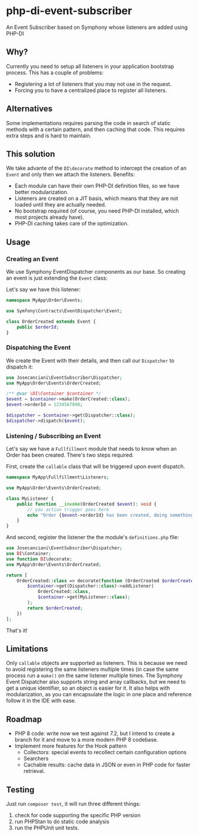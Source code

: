 # php-di-event-subscriber

An Event Subscriber based on Symphony whose listeners are added using PHP-DI

## Why?

Currently you need to setup all listeners in your application bootstrap process. This has a couple of problems:
* Registering a lot of listeners that you may not use in the request.
* Forcing you to have a centralized place to register all listeners.

## Alternatives

Some implementations requires parsing the code in search of static methods with a certain pattern, and then caching that code.
This requires extra steps and is hard to maintain.

## This solution

We take advante of the `DI\decorate` method to intercept the creation of an `Event` and only then we attach the listeners. Benefits:
* Each module can have their own PHP-DI definition files, so we have better modularization.
* Listeners are created on a JIT basis, which means that they are not loaded until they are actually needed.
* No bootstrap required (of course, you need PHP-DI installed, which most projects already have).
* PHP-DI caching takes care of the optimization.

## Usage

### Creating an Event

We use Symphony EventDispatcher components as our base. So creating an event is just extending the `Event` class:

Let's say we have this listener:

```php
namespace MyApp\Order\Events;

use Symfony\Contracts\EventDispatcher\Event;

class OrderCreated extends Event {
    public $orderId;
}
```

### Dispatching the Event

We create the Event with their details, and then call our `Dispatcher` to dispatch it:

```php
use Josecanciani\EventSubscriber\Dispatcher;
use MyApp\Order\Events\OrderCreated;

/** @var \DI\Container $container */
$event = $container->make(OrderCreated::class);
$event->orderId = 1234567890;

$dispatcher = $container->get(Dispatcher::class);
$dispatcher->dispatch($event);
```

### Listening / Subscribing an Event

Let's say we have a `Fullfillment` module that needs to know when an Order has been created. There's two steps required.

First, create the `callable` class that will be triggered upon event dispatch.

```php
namespace MyApp\Fullfillment\Listeners;

use MyApp\Order\Events\OrderCreated;

class MyListener {
    public function __invoke(OrderCreated $event): void {
        // you action trigger goes here
        echo "Order {$event->orderId} has been created, doing something else now!\n";
    }
}
```

And second, register the listener the the module's `definitions.php` file:


```php
use Josecanciani\EventSubscriber\Dispatcher;
use DI\Container;
use function DI\decorate;
use MyApp\Order\Events\OrderCreated;

return [
    OrderCreated::class => decorate(function (OrderCreated $orderCreated, Container $container) {
        $container->get(Dispatcher::class)->addListener(
            OrderCreated::class,
            $container->get(MyListener::class);
        );
        return $orderCreated;
    })
];
```

That's it!


## Limitations

Only `callable` objects are supported as listeners. This is because we need to avoid registering the same listeners multiple times (in case the same process run a `make()` on the same listener multiple times. The Symphony Event Dispatcher also supports string and array callbacks, but we need to get a unique identifier, so an object is easier for it. It also helps with modularization, as you can encapsulate the logic in one place and reference follow it in the IDE with ease.

## Roadmap

* PHP 8 code: write now we test against 7.2, but I intend to create a branch for it and move to a more modern PHP 8 codebase.
* Implement more features for the Hook pattern
  * Collectors: special events to recollect certain configuration options
  * Searchers
  * Cachable results: cache data in JSON or even in PHP code for faster retrieval.

## Testing

Just run `composer test`, it will run three different things:
1. check for code supporting the specific PHP version
2. run PHPStan to do static code analysis
3. run the PHPUnit unit tests.
